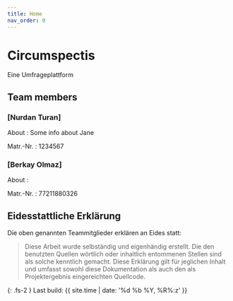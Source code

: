 ```yaml
---
title: Home
nav_order: 0
---
```



# Circumspectis

Eine Umfrageplattform

## Team members

### [Nurdan Turan]

About
: Some info about Jane

Matr.-Nr.
: 1234567

### [Berkay Olmaz]

About
: 

Matr.-Nr.
: 77211880326

## Eidesstattliche Erklärung

Die oben genannten Teammitglieder erklären an Eides statt:

> Diese Arbeit wurde selbständig und eigenhändig erstellt. Die den benutzten Quellen wörtlich oder inhaltlich entommenen Stellen sind als solche kenntlich gemacht. Diese Erklärung gilt für jeglichen Inhalt und umfasst sowohl diese Dokumentation als auch den als Projektergebnis eingereichten Quellcode.

{: .fs-2 }
Last build: {{ site.time | date: '%d %b %Y, %R%:z' }}